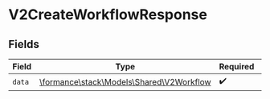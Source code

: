 # V2CreateWorkflowResponse


## Fields

| Field                                                                         | Type                                                                          | Required                                                                      | Description                                                                   |
| ----------------------------------------------------------------------------- | ----------------------------------------------------------------------------- | ----------------------------------------------------------------------------- | ----------------------------------------------------------------------------- |
| `data`                                                                        | [\formance\stack\Models\Shared\V2Workflow](../../Models/Shared/V2Workflow.md) | :heavy_check_mark:                                                            | N/A                                                                           |